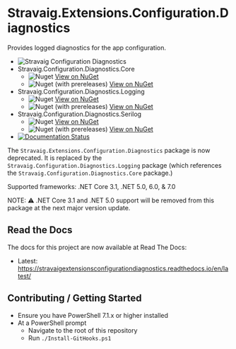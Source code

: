 # Stravaig.Extensions.Configuration.Diagnostics

Provides logged diagnostics for the app configuration.

* ![Stravaig Configuration Diagnostics](https://github.com/Stravaig-Projects/Stravaig.Extensions.Configuration.Diagnostics/workflows/Stravaig%20Configuration%20Diagnostics/badge.svg)
* Stravaig.Configuration.Diagnostics.Core
  * ![Nuget](https://img.shields.io/nuget/v/Stravaig.Configuration.Diagnostics.Core?color=004880&label=nuget%20stable&logo=nuget) [View on NuGet](https://www.nuget.org/packages/Stravaig.Configuration.Diagnostics.Core)
  * ![Nuget (with prereleases)](https://img.shields.io/nuget/vpre/Stravaig.Configuration.Diagnostics.Core?color=ffffff&label=nuget%20latest&logo=nuget) [View on NuGet](https://www.nuget.org/packages/Stravaig.Configuration.Diagnostics.Core)
* Stravaig.Configuration.Diagnostics.Logging
    * ![Nuget](https://img.shields.io/nuget/v/Stravaig.Configuration.Diagnostics.Logging?color=004880&label=nuget%20stable&logo=nuget) [View on NuGet](https://www.nuget.org/packages/Stravaig.Configuration.Diagnostics.Logging)
    * ![Nuget (with prereleases)](https://img.shields.io/nuget/vpre/Stravaig.Configuration.Diagnostics.Logging?color=ffffff&label=nuget%20latest&logo=nuget) [View on NuGet](https://www.nuget.org/packages/Stravaig.Configuration.Diagnostics.Logging)
* Stravaig.Configuration.Diagnostics.Serilog
    * ![Nuget](https://img.shields.io/nuget/v/Stravaig.Configuration.Diagnostics.Serilog?color=004880&label=nuget%20stable&logo=nuget) [View on NuGet](https://www.nuget.org/packages/Stravaig.Configuration.Diagnostics.Serilog)
    * ![Nuget (with prereleases)](https://img.shields.io/nuget/vpre/Stravaig.Configuration.Diagnostics.Serilog?color=ffffff&label=nuget%20latest&logo=nuget) [View on NuGet](https://www.nuget.org/packages/Stravaig.Configuration.Diagnostics.Serilog)
* [![Documentation Status](https://readthedocs.org/projects/stravaigextensionsconfigurationdiagnostics/badge/?version=latest)](https://stravaigextensionsconfigurationdiagnostics.readthedocs.io/en/latest/?badge=latest)

The `Stravaig.Extensions.Configuration.Diagnostics` package is now deprecated. It is replaced by the `Stravaig.Configuration.Diagnostics.Logging` package (which references the `Stravaig.Configuration.Diagnostics.Core` package.)

Supported frameworks: .NET Core 3.1, .NET 5.0, 6.0, & 7.0

NOTE: :warning: .NET Core 3.1 and .NET 5.0 support will be removed from this package at the next major version update.

## Read the Docs

The docs for this project are now available at Read The Docs:

* Latest: https://stravaigextensionsconfigurationdiagnostics.readthedocs.io/en/latest/

## Contributing / Getting Started

* Ensure you have PowerShell 7.1.x or higher installed
* At a PowerShell prompt
  * Navigate to the root of this repository
  * Run `./Install-GitHooks.ps1`
